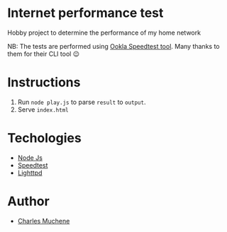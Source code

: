 # Internet performance test
Hobby project to determine the performance of my home network

NB: The tests are performed using [Ookla Speedtest tool](https://www.speedtest.net).
Many thanks to them for their CLI tool :wink:

# Instructions
1. Run `node play.js` to parse `result` to `output`.
2. Serve `index.html` 

# Techologies
- [Node Js](https://nodejs.org)
- [Speedtest](https://www.speedtest.net)
- [Lighttpd](https://lighttpd.net)

# Author
- [Charles Muchene](https://charlesmuchene.com)
